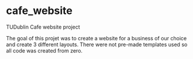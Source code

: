 # cafe_website
TUDublin Cafe website project

The goal of this projet was to create a website for a business of our choice and create 3 different layouts.
There were not pre-made templates used so all code was created from zero.
